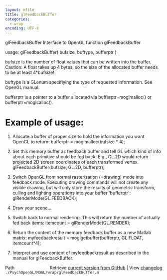 ```yaml
---
layout: mfile
title: glFeedbackBuffer
categories:
  - wrap
encoding: UTF-8
---
```


glFeedbackBuffer  Interface to OpenGL function glFeedbackBuffer

usage:  glFeedbackBuffer\( bufsize, buftype, bufferptr \)

bufsize is the number of float values that can be written into the buffer.
Caution: A float takes up 4 bytes, so the size of the allocated buffer needs
to be at least 4\*bufsize\!

buftype is a GLenum specifiying the type of requested information. See OpenGL manual.

bufferptr is a pointer to a buffer allocated via bufferptr=moglmalloc\(\) or bufferptr=moglcalloc\(\).

# Example of usage:

1. Allocate a buffer of proper size to hold the information you want OpenGL to return:
   bufferptr = moglmalloc\(bufsize \* 4\);

2. Set this memory buffer as feedback buffer and tell GL which kind of info about each
   primitive should be fed back. E.g., GL.2D would return projected 2D screen coordinates of
   each transformed vertex.
   glFeedbackBuffer\(bufsize, GL.2D, bufferptr\);

3. Switch OpenGL from normal rasterization \(=drawing\) mode into feedback mode. Executing
   drawing commands will not create any visible drawing, but will only store the results
   of geometric transform, culling and lighting operations into your buffer 'bufferptr':
   glRenderMode\(GL.FEEDBACK\);

4. Draw your scene...

5. Switch back to normal rendering. This will return the number of actually fed back items:
   itemcount = glRenderMode\(GL.RENDER\);

6. Return the content of the memory feedback buffer as a new Matlab matrix:
   myfeedbackresult = moglgetbuffer\(bufferptr, GL.FLOAT, itemcount\*4\);

7. Interpret and use content of myfeedbackresult as described in the manual for glFeedbackBuffer.


<div class="code_header" style="text-align:right;">
  <span style="float:left;">Path&nbsp;&nbsp;</span> <span class="counter">Retrieve <a href=
  "https://raw.github.com/Psychtoolbox-3/Psychtoolbox-3/beta/./PsychOpenGL/MOGL/wrap/glFeedbackBuffer.m">current version from GitHub</a> | View <a href=
  "https://github.com/Psychtoolbox-3/Psychtoolbox-3/commits/beta/./PsychOpenGL/MOGL/wrap/glFeedbackBuffer.m">changelog</a></span>
</div>
<div class="code">
  <code>./PsychOpenGL/MOGL/wrap/glFeedbackBuffer.m</code>
</div>
